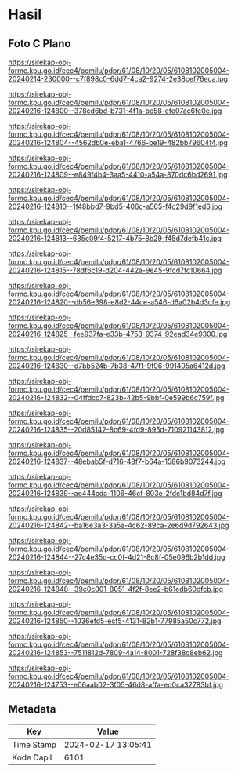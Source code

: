 # Hasil

## Foto C Plano

https://sirekap-obj-formc.kpu.go.id/cec4/pemilu/pdpr/61/08/10/20/05/6108102005004-20240214-230000--c7f898c0-6dd7-4ca2-9274-2e38cef76eca.jpg

https://sirekap-obj-formc.kpu.go.id/cec4/pemilu/pdpr/61/08/10/20/05/6108102005004-20240216-124800--378cd6bd-b731-4f1a-be58-efe07ac6fe0e.jpg

https://sirekap-obj-formc.kpu.go.id/cec4/pemilu/pdpr/61/08/10/20/05/6108102005004-20240216-124804--4562db0e-eba1-4766-be19-482bb79604f4.jpg

https://sirekap-obj-formc.kpu.go.id/cec4/pemilu/pdpr/61/08/10/20/05/6108102005004-20240216-124809--e849f4b4-3aa5-4410-a54a-870dc6bd2691.jpg

https://sirekap-obj-formc.kpu.go.id/cec4/pemilu/pdpr/61/08/10/20/05/6108102005004-20240216-124810--1f48bbd7-9bd5-406c-a565-f4c29d9f1ed6.jpg

https://sirekap-obj-formc.kpu.go.id/cec4/pemilu/pdpr/61/08/10/20/05/6108102005004-20240216-124813--635c09f4-5217-4b75-8b29-f45d7defb41c.jpg

https://sirekap-obj-formc.kpu.go.id/cec4/pemilu/pdpr/61/08/10/20/05/6108102005004-20240216-124815--78df6c19-d204-442a-9e45-9fcd7fc10664.jpg

https://sirekap-obj-formc.kpu.go.id/cec4/pemilu/pdpr/61/08/10/20/05/6108102005004-20240216-124820--db56e398-e8d2-44ce-a546-d6a02b4d3cfe.jpg

https://sirekap-obj-formc.kpu.go.id/cec4/pemilu/pdpr/61/08/10/20/05/6108102005004-20240216-124825--fee937fa-e33b-4753-9374-92ead34e9300.jpg

https://sirekap-obj-formc.kpu.go.id/cec4/pemilu/pdpr/61/08/10/20/05/6108102005004-20240216-124830--d7bb524b-7b38-47f1-9f96-991405a6412d.jpg

https://sirekap-obj-formc.kpu.go.id/cec4/pemilu/pdpr/61/08/10/20/05/6108102005004-20240216-124832--04ffdcc7-823b-42b5-9bbf-0e599b6c759f.jpg

https://sirekap-obj-formc.kpu.go.id/cec4/pemilu/pdpr/61/08/10/20/05/6108102005004-20240216-124835--20d85142-8c69-4fd9-895d-710921143812.jpg

https://sirekap-obj-formc.kpu.go.id/cec4/pemilu/pdpr/61/08/10/20/05/6108102005004-20240216-124837--48ebab5f-d716-48f7-b64a-1586b9073244.jpg

https://sirekap-obj-formc.kpu.go.id/cec4/pemilu/pdpr/61/08/10/20/05/6108102005004-20240216-124839--ae444cda-1106-46cf-803e-2fdc1bd84d7f.jpg

https://sirekap-obj-formc.kpu.go.id/cec4/pemilu/pdpr/61/08/10/20/05/6108102005004-20240216-124842--ba16e3a3-3a5a-4c62-89ca-2e6d9d792643.jpg

https://sirekap-obj-formc.kpu.go.id/cec4/pemilu/pdpr/61/08/10/20/05/6108102005004-20240216-124844--27c4e35d-cc0f-4d21-8c8f-05e096b2b1dd.jpg

https://sirekap-obj-formc.kpu.go.id/cec4/pemilu/pdpr/61/08/10/20/05/6108102005004-20240216-124848--39c0c001-8051-4f2f-8ee2-b61edb60dfcb.jpg

https://sirekap-obj-formc.kpu.go.id/cec4/pemilu/pdpr/61/08/10/20/05/6108102005004-20240216-124850--1036efd5-ecf5-4131-82b1-77985a50c772.jpg

https://sirekap-obj-formc.kpu.go.id/cec4/pemilu/pdpr/61/08/10/20/05/6108102005004-20240216-124853--7511812d-7809-4a14-8001-728f38c8eb62.jpg

https://sirekap-obj-formc.kpu.go.id/cec4/pemilu/pdpr/61/08/10/20/05/6108102005004-20240216-124753--e06aab02-3f05-46d8-affa-ed0ca32783bf.jpg


## Metadata

| Key        | Value               |
| ---------- | ------------------- |
| Time Stamp | 2024-02-17 13:05:41 |
| Kode Dapil | 6101                |



